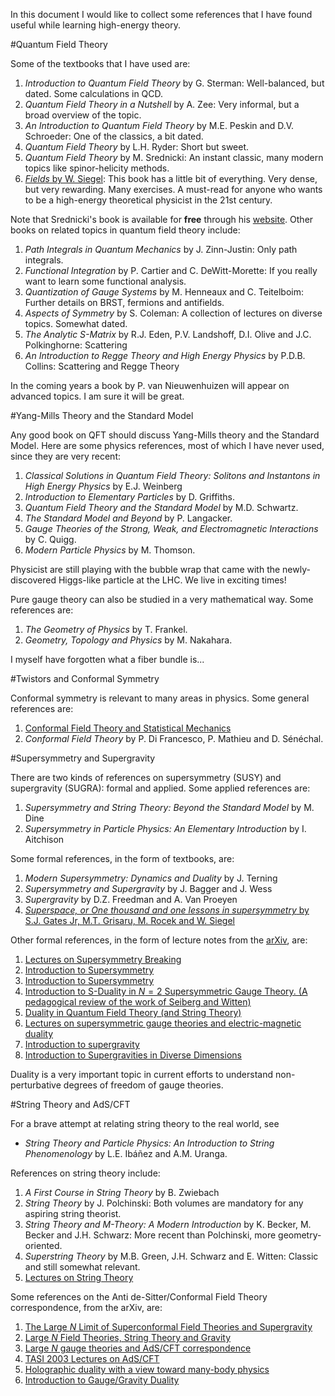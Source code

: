 In this document I would like to collect some references that I have found useful while learning high-energy theory.

#Quantum Field Theory

Some of the textbooks that I have used are:

1. *Introduction to Quantum Field Theory* by G. Sterman: Well-balanced, but dated. Some calculations in QCD.
1. *Quantum Field Theory in a Nutshell* by A. Zee: Very informal, but a broad overview of the topic.
1. *An Introduction to Quantum Field Theory* by M.E. Peskin and D.V. Schroeder: One of the classics, a bit dated.
1. *Quantum Field Theory* by L.H. Ryder: Short but sweet.
1. *Quantum Field Theory* by M. Srednicki: An instant classic, many modern topics like spinor-helicity methods.
1. [*Fields* by W. Siegel](http://insti.physics.sunysb.edu/~siegel/errata.html): This book has a little bit of everything. Very dense, but very rewarding. Many exercises. A must-read for anyone who wants to be a high-energy theoretical physicist in the 21st century.

Note that Srednicki's book is available for **free** through his [website](http://web.physics.ucsb.edu/~mark/qft.html). Other books on related topics in quantum field theory include:

1. *Path Integrals in Quantum Mechanics* by J. Zinn-Justin: Only path integrals.
1. *Functional Integration* by P. Cartier and C. DeWitt-Morette: If you really want to learn some functional analysis.
1. *Quantization of Gauge Systems* by M. Henneaux and C. Teitelboim: Further details on BRST, fermions and antifields.
1. *Aspects of Symmetry* by S. Coleman: A collection of lectures on diverse topics. Somewhat dated.
1. *The Analytic S-Matrix* by R.J. Eden, P.V. Landshoff, D.I. Olive and J.C. Polkinghorne: Scattering
1. *An Introduction to Regge Theory and High Energy Physics* by P.D.B. Collins: Scattering and Regge Theory

In the coming years a book by P. van Nieuwenhuizen will appear on advanced topics. I am sure it will be great.

#Yang-Mills Theory and the Standard Model

Any good book on QFT should discuss Yang-Mills theory and the Standard Model. Here are some physics references, most of which I have never used, since they are very recent:

1. *Classical Solutions in Quantum Field Theory: Solitons and Instantons in High Energy Physics* by E.J. Weinberg
1. *Introduction to Elementary Particles* by D. Griffiths.
1. *Quantum Field Theory and the Standard Model* by M.D. Schwartz.
1. *The Standard Model and Beyond* by P. Langacker.
1. *Gauge Theories of the Strong, Weak, and Electromagnetic Interactions* by C. Quigg.
1. *Modern Particle Physics* by M. Thomson.

Physicist are still playing with the bubble wrap that came with the newly-discovered Higgs-like particle at the LHC. We live in exciting times!

Pure gauge theory can also be studied in a very mathematical way. Some references are:

1. *The Geometry of Physics* by T. Frankel.
1. *Geometry, Topology and Physics* by M. Nakahara.

I myself have forgotten what a fiber bundle is...

#Twistors and Conformal Symmetry

Conformal symmetry is relevant to many areas in physics. Some general references are:

1. [Conformal Field Theory and Statistical Mechanics](http://arxiv.org/abs/0807.3472)
1. *Conformal Field Theory* by P. Di Francesco, P. Mathieu and D. Sénéchal.

#Supersymmetry and Supergravity

There are two kinds of references on supersymmetry (SUSY) and supergravity (SUGRA): formal and applied. Some applied references are:

1. *Supersymmetry and String Theory: Beyond the Standard Model* by M. Dine
1. *Supersymmetry in Particle Physics: An Elementary Introduction* by I. Aitchison

Some formal references, in the form of textbooks, are:

1. *Modern Supersymmetry: Dynamics and Duality* by J. Terning
1. *Supersymmetry and Supergravity* by J. Bagger and J. Wess
1. *Supergravity* by D.Z. Freedman and A. Van Proeyen
1. [*Superspace, or One thousand and one lessons in supersymmetry* by S.J. Gates Jr, M.T. Grisaru, M. Rocek and W. Siegel](http://arxiv.org/abs/hep-th/0108200)

Other formal references, in the form of lecture notes from the [arXiv](http://arxiv.org), are:

1. [Lectures on Supersymmetry Breaking](http://arxiv.org/abs/hep-ph/0702069)
1. [Introduction to Supersymmetry](http://arxiv.org/abs/hep-th/0101055)
1. [Introduction to Supersymmetry](http://arxiv.org/abs/hep-th/9612114)
1. [Introduction to S-Duality in $N=2$ Supersymmetric Gauge Theory. (A pedagogical review of the work of Seiberg and Witten)](http://arxiv.org/abs/hep-th/9701069)
1. [Duality in Quantum Field Theory (and String Theory)](http://arxiv.org/abs/hep-th/9709180)
1. [Lectures on supersymmetric gauge theories and electric-magnetic duality](http://arxiv.org/abs/hep-th/9509066)
1. [Introduction to supergravity](http://arxiv.org/abs/1112.3502)
1. [Introduction to Supergravities in Diverse Dimensions](http://arxiv.org/abs/hep-th/9802138)

Duality is a very important topic in current efforts to understand non-perturbative degrees of freedom of gauge theories.

#String Theory and AdS/CFT

For a brave attempt at relating string theory to the real world, see

* *String Theory and Particle Physics: An Introduction to String Phenomenology* by L.E. Ibáñez and A.M. Uranga.

References on string theory include:

1. *A First Course in String Theory* by B. Zwiebach
1. *String Theory* by J. Polchinski: Both volumes are mandatory for any aspiring string theorist.
1. *String Theory and M-Theory: A Modern Introduction* by K. Becker, M. Becker and J.H. Schwarz: More recent than Polchinski, more geometry-oriented.
1. *Superstring Theory* by M.B. Green, J.H. Schwarz and E. Witten: Classic and still somewhat relevant.
1. [Lectures on String Theory](http://arxiv.org/abs/0908.0333)

Some references on the Anti de-Sitter/Conformal Field Theory correspondence, from the arXiv, are:

1. [The Large $N$ Limit of Superconformal Field Theories and Supergravity](http://arxiv.org/abs/hep-th/9711200)
1. [Large $N$ Field Theories, String Theory and Gravity](http://arxiv.org/abs/hep-th/9905111)
1. [Large $N$ gauge theories and AdS/CFT correspondence](http://arxiv.org/abs/hep-th/9908148)
1. [TASI 2003 Lectures on AdS/CFT](http://arxiv.org/abs/hep-th/0309246)
1. [Holographic duality with a view toward many-body physics](http://arxiv.org/abs/0909.0518)
1. [Introduction to Gauge/Gravity Duality](http://arxiv.org/abs/1010.6134)